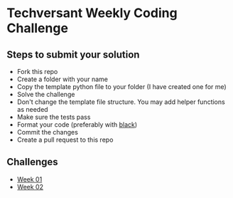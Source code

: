 # Techversant Weekly Coding Challenge

## Steps to submit your solution

- Fork this repo
- Create a folder with your name
- Copy the template python file to your folder (I have created one for me)
- Solve the challenge
- Don't change the template file structure. You may add helper functions as needed
- Make sure the tests pass
- Format your code (preferably with [black](https://pypi.org/project/black/))
- Commit the changes
- Create a pull request to this repo


## Challenges
- [Week 01](./challenges/week01.md)
- [Week 02](./challenges/week02.md)
